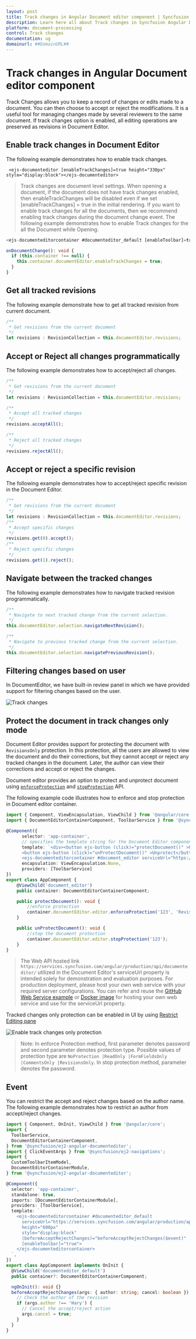 ```yaml
---
layout: post
title: Track changes in Angular Document editor component | Syncfusion
description: Learn here all about Track changes in Syncfusion Angular Document editor component of Syncfusion Essential JS 2 and more.
platform: document-processing
control: Track changes 
documentation: ug
domainurl: ##DomainURL##
---
```


# Track changes in Angular Document editor component

Track Changes allows you to keep a record of changes or edits made to a document. You can then choose to accept or reject the modifications. It is a useful tool for managing changes made by several reviewers to the same document. If track changes option is enabled, all editing operations are preserved as revisions in Document Editor.

## Enable track changes in Document Editor

The following example demonstrates how to enable track changes.

```
 <ejs-documenteditor [enableTrackChanges]=true height="330px" style="display:block"></ejs-documenteditor>
```

>Track changes are document level settings. When opening a document, if the document does not have track changes enabled, then enableTrackChanges will be disabled even if we set [enableTrackChanges] = true in the initial rendering. If you want to enable track changes for all the documents, then we recommend enabling track changes during the document change event. The following example demonstrates how to enable Track changes for the all the Document while Opening.

```typescript
<ejs-documenteditorcontainer #documenteditor_default [enableToolbar]=true [locale]="culture" (created)="onCreate()" (documentChange)="onDocumentChange()" height="600px" [serviceUrl]="hostUrl"  style="display:block;"></ejs-documenteditorcontainer>

onDocumentChange(): void {
  if (this.container !== null) {
    this.container.documentEditor.enableTrackChanges = true;
  }
}
```

## Get all tracked revisions

The following example demonstrate how to get all tracked revision from current document.

```typescript
/**
 * Get revisions from the current document
 */
let revisions : RevisionCollection = this.documentEditor.revisions;
```

## Accept or Reject all changes programmatically

The following example demonstrates how to accept/reject all changes.

```typescript
/**
 * Get revisions from the current document
 */
let revisions : RevisionCollection = this.documentEditor.revisions;

/**
 * Accept all tracked changes
 */
revisions.acceptAll();

/**
 * Reject all tracked changes
 */
revisions.rejectAll();
```

## Accept or reject a specific revision

The following example demonstrates how to accept/reject specific revision in the Document Editor.

```typescript
/**
 * Get revisions from the current document
 */
let revisions : RevisionCollection = this.documentEditor.revisions;
/**
 * Accept specific changes
 */
revisions.get(0).accept();
/**
 * Reject specific changes
 */
revisions.get(1).reject();
```

## Navigate between the tracked changes

The following example demonstrates how to navigate tracked revision programmatically.

```typescript
/**
 * Navigate to next tracked change from the current selection.
 */
this.documentEditor.selection.navigateNextRevision();

/**
 * Navigate to previous tracked change from the current selection.
 */
this.documentEditor.selection.navigatePreviousRevision();
```

## Filtering changes based on user

In DocumentEditor, we have built-in review panel in which we have provided support for filtering changes based on the user.

![Track changes](images/tracked-changes.png)

## Protect the document in track changes only mode

Document Editor provides support for protecting the document with `RevisionsOnly` protection. In this protection, all the users are allowed to view the document and do their corrections, but they cannot accept or reject any tracked changes in the document. Later, the author can view their corrections and accept or reject the changes.

Document editor provides an option to protect and unprotect document using [`enforceProtection`](https://ej2.syncfusion.com/angular/documentation/api/document-editor/editor#enforceprotection) and [`stopProtection`](https://ej2.syncfusion.com/angular/documentation/api/document-editor/editor#stopprotection) API.

The following example code illustrates how to enforce and stop protection in Document editor container.

```typescript
import { Component, ViewEncapsulation, ViewChild } from '@angular/core';
import { DocumentEditorContainerComponent, ToolbarService } from '@syncfusion/ej2-angular-documenteditor';

@Component({
      selector: 'app-container',
      // specifies the template string for the Document Editor component
      template: `<div><button ejs-button (click)="protectDocument()" >Protect</button>
      <button ejs-button (click)="unProtectDocument()" >Unprotect</button>
      <ejs-documenteditorcontainer #document_editor serviceUrl="https://services.syncfusion.com/angular/production/api/documenteditor/" height="600px" style="display:block" [enableToolbar]=true> </ejs-documenteditorcontainer></div>`,
      encapsulation: ViewEncapsulation.None,
      providers: [ToolbarService]
})
export class AppComponent {
    @ViewChild('document_editor')
    public container: DocumentEditorContainerComponent;

    public protectDocument(): void {
        //enforce protection
        container.documentEditor.editor.enforceProtection('123', 'RevisionsOnly');
    }

    public unProtectDocument(): void {
        //stop the document protection
        container.documentEditor.editor.stopProtection('123');
    }
}
```

> The Web API hosted link `https://services.syncfusion.com/angular/production/api/documenteditor/` utilized in the Document Editor's serviceUrl property is intended solely for demonstration and evaluation purposes. For production deployment, please host your own web service with your required server configurations. You can refer and reuse the [GitHub Web Service example](https://github.com/SyncfusionExamples/EJ2-DocumentEditor-WebServices) or [Docker image](https://hub.docker.com/r/syncfusion/word-processor-server) for hosting your own web service and use for the serviceUrl property.

Tracked changes only protection can be enabled in UI by using [Restrict Editing pane](../document-editor/document-management#restrict-editing-pane)

![Enable track changes only protection](images/tracked-changes.png)

>Note: In enforce Protection method, first parameter denotes password and second parameter denotes protection type. Possible values of protection type are `NoProtection |ReadOnly |FormFieldsOnly |CommentsOnly |RevisionsOnly`. In stop protection method, parameter denotes the password.

## Event

You can restrict the accept and reject changes based on the author name. The following example demonstrates how to restrict an author from accept/reject changes.

```typescript
import { Component, OnInit, ViewChild } from '@angular/core';
import {
  ToolbarService,
  DocumentEditorContainerComponent,
} from '@syncfusion/ej2-angular-documenteditor';
import { ClickEventArgs } from '@syncfusion/ej2-navigations';
import {
  CustomToolbarItemModel,
  DocumentEditorContainerModule,
} from '@syncfusion/ej2-angular-documenteditor';

@Component({
  selector: 'app-container',
  standalone: true,
  imports: [DocumentEditorContainerModule],
  providers: [ToolbarService],
  template: `
    <ejs-documenteditorcontainer #documenteditor_default 
      serviceUrl="https://services.syncfusion.com/angular/production/api/documenteditor/" 
      height="600px" 
      style="display:block" 
      (beforeAcceptRejectChanges)="beforeAcceptRejectChanges($event)"
      [enableToolbar]="true">
    </ejs-documenteditorcontainer>
  `,
})
export class AppComponent implements OnInit {
  @ViewChild('documenteditor_default')
  public container?: DocumentEditorContainerComponent;

  ngOnInit(): void {}
  beforeAcceptRejectChanges(args: { author: string; cancel: boolean }) {
    // Check the author of the revision
    if (args.author !== 'Hary') {
      // Cancel the accept/reject action
      args.cancel = true;
    }
  }
}
```
